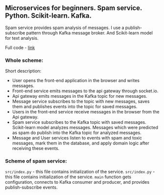 ## Microservices for beginners. Spam service. Python. Scikit-learn. Kafka.

Spam service provides spam analysis of messages. I use a publish-subscribe pattern through Kafka message broker. And Scikit-learn model for text analysis.

Full code - [link](https://github.com/vinhngo1907/v-cusor)

### Whole scheme:

Short description:

- User opens the front-end application in the browser and writes messages.
- Front-end service emits messages to the api gateway through socket.io.
- Api gateway emits messages in the Kafka topic for new messages.
- Message service subscribes to the topic with new messages, saves them and publishes events into the topic for saved messages.
- Users in the front-end service receive messages in the browser from the Api gateway.
- Spam service subscribes to the Kafka topic with saved messages. Scikit-learn
 model analyzes messages. Messages which were predicted as spam do publish into the Kafka topic for analyzed messages.
- Message and User services listen to events with spam and toxic messages, mark them in the database, and apply domain logic after receiving these events.

### Scheme of spam service:

`src/index.py` - this file contains initialization of the service. `src/index.py` - this file contains initialization of the service. `main` function gets configuration, connects to Kafka consumer and producer, and provides publish-subscribe events.